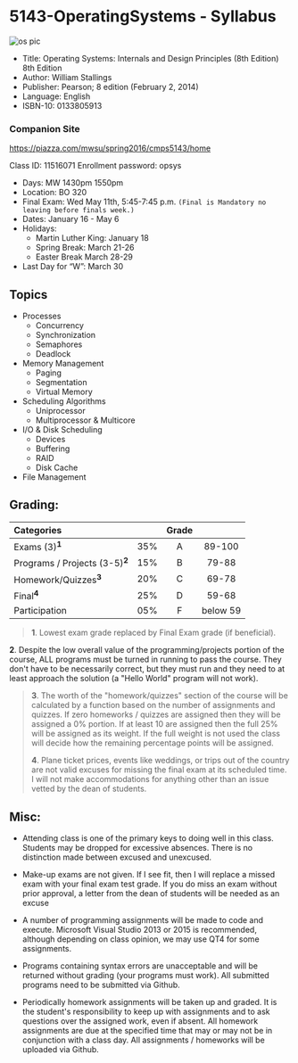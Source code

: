 # 5143-OperatingSystems - Syllabus
![os pic](http://ecx.images-amazon.com/images/I/51xilf5QJqL._AC_UL160_SR117,160_.jpg)
- Title: Operating Systems: Internals and Design Principles (8th Edition) 8th Edition
- Author: William Stallings 
- Publisher: Pearson; 8 edition (February 2, 2014)
- Language: English
- ISBN-10: 0133805913

### Companion Site
https://piazza.com/mwsu/spring2016/cmps5143/home

Class ID: 11516071
Enrollment password: opsys

- Days: MW 1430pm 1550pm 
- Location: BO 320
- Final Exam: Wed May 11th, 5:45-7:45 p.m. `(Final is Mandatory no leaving before finals week.)`
- Dates: January 16 - May 6
- Holidays: 
    - Martin Luther King: January 18 
    - Spring Break: March 21-26
    - Easter Break March 28-29
- Last Day for “W”: March 30

## Topics

- Processes
    - Concurrency
    - Synchronization
    - Semaphores
    - Deadlock
- Memory Management
    - Paging
    - Segmentation
    - Virtual Memory
- Scheduling Algorithms
    - Uniprocessor
    - Multiprocessor & Multicore
- I/O & Disk Scheduling
    - Devices
    - Buffering
    - RAID
    - Disk Cache
- File Management
   


## Grading:	

| Categories                     |     |  Grade   |          | 
|:------------------------------ |:---:|:--------:|:--------:|
| Exams (3)<sup>**1**</sup>	     | 35% |  A       | 89-100   |
| Programs / Projects (3-5)<sup>**2**</sup> | 15% |  B       |  79-88   |
| Homework/Quizzes<sup>**3**</sup>|	20%|  C       | 69-78    |
| Final<sup>**4**</sup>	         | 25% |  D       | 59-68    |
| Participation	                 | 05% |  F       | below 59 |


>**1**. Lowest exam grade replaced by Final Exam grade (if beneficial).
>
**2**. Despite the low overall value of the programming/projects portion of the course, ALL programs must be turned in running to pass the course.  They don't have to be necessarily correct, but they must run and they need to at least approach the solution (a "Hello World" program will not work). 
>
>**3**. The worth of the "homework/quizzes" section of the course will be calculated by a function based on the number of assignments and quizzes. If zero homeworks / quizzes are assigned then they will be assigned a 0% portion. If at least 10 are assigned then the full 25% will be assigned as its weight. If the full weight is not used the class will decide how the remaining percentage points will be assigned. 
>
>**4**. Plane ticket prices, events like weddings, or trips out of the country are not valid excuses for missing the final exam at its scheduled time. I will not make accommodations for anything other than an issue vetted by the dean of students. 

## Misc:

- Attending class is one of the primary keys to doing well in this class. Students may be dropped for excessive absences. There is no distinction made between excused and unexcused. 

- Make-up exams are not given. If I see fit, then I will replace a missed exam with your final exam test grade.  If you do miss an exam without prior approval, a letter from the dean of students will be needed as an excuse

- A number of programming assignments will be made to code and execute. Microsoft Visual Studio 2013 or 2015 is recommended, although depending on class opinion, we may use QT4 for some assignments. 

- Programs containing syntax errors are unacceptable and will be returned without grading (your programs must work). All submitted programs need to be submitted via Github. 


- Periodically homework assignments will be taken up and graded. It is the student's responsibility to keep up with assignments and to ask questions over the assigned work, even if absent. All homework assignments are due at the specified time that may or may not be in conjunction with a class day. All assignments / homeworks will be uploaded via Github.

